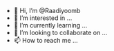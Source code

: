 - 👋 Hi, I’m @Raadiyoomb
- 👀 I’m interested in ...
- 🌱 I’m currently learning ...
- 💞️ I’m looking to collaborate on ...
- 📫 How to reach me ...

<!---
Raadiyoomb/Raadiyoomb is a ✨ special ✨ repository because its `README.md` (this file) appears on your GitHub profile.
You can click the Preview link to take a look at your changes.
--->

